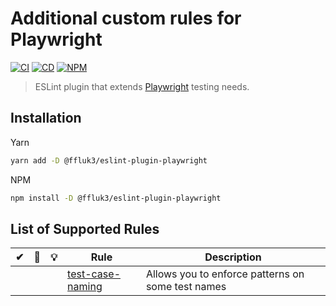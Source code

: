 # Additional custom rules for Playwright

[![CI](https://github.com/ffluk3/eslint-plugin-playwright/actions/workflows/ci.yml/badge.svg)](https://github.com/ffluk3/eslint-plugin-playwright/actions/workflows/ci.yml/badge.svg)
[![CD](https://github.com/ffluk3/eslint-plugin-playwright/actions/workflows/publish.yml/badge.svg)](https://github.com/ffluk3/eslint-plugin-playwright/actions/workflows/publish.yml/badge.svg)
[![NPM](https://img.shields.io/npm/v/@ffluk3/eslint-plugin-playwright)](https://www.npmjs.com/package/@ffluk3/eslint-plugin-playwright)

> ESLint plugin that extends [Playwright](https://github.com/microsoft/playwright)
> testing needs.

## Installation

Yarn

```bash
yarn add -D @ffluk3/eslint-plugin-playwright
```

NPM

```bash
npm install -D @ffluk3/eslint-plugin-playwright
```

## List of Supported Rules

<!-- TODO: Recommended configuration -->
<!-- ✔: Enabled in the recommended configuration.\
🔧: Some problems reported by this rule are automatically fixable by the [`--fix`](https://eslint.org/docs/latest/user-guide/command-line-interface#--fix)
command line option.\
💡: Some problems reported by this rule are manually fixable by editor
[suggestions](https://eslint.org/docs/latest/developer-guide/working-with-rules#providing-suggestions). -->

|  ✔  | 🔧  | 💡  | Rule                                                 | Description                                       |
| :-: | :-: | :-: | ---------------------------------------------------- | ------------------------------------------------- |
|     |     |     | [test-case-naming](./docs/rules/test-case-naming.md) | Allows you to enforce patterns on some test names |
